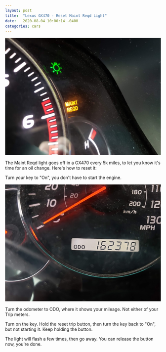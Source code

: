 ```yaml
---
layout: post
title:  "Lexus GX470 - Reset Maint Reqd Light"
date:   2020-08-04 10:00:14 -0400
categories: cars
---
```


![Maint](/images/gx/1.jpg)

The Maint Reqd light goes off in a GX470 every 5k miles, to let you know it's time for an oil change. Here's how to reset it:

Turn your key to "On", you don't have to start the engine.

![Maint](/images/gx/2.jpg)

Turn the odometer to ODO, where it shows your mileage. Not either of your Trip meters.

Turn on the key. Hold the reset trip button, then turn the key back to "On", but not starting it. Keep holding the button.

The light will flash a few times, then go away. You can release the button now, you're done.
